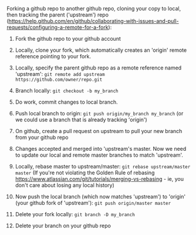 Forking a github repo to another github repo, cloning your copy to local, then tracking the parent ('upstream') repo (https://help.github.com/en/github/collaborating-with-issues-and-pull-requests/configuring-a-remote-for-a-fork):
1. Fork the github repo to your github account
1. Locally, clone your fork, which automatically creates an 'origin' remote reference pointing to your fork.
1. Locally, specify the parent github repo as a remote reference named 'upstream':
    `git remote add upstream https://github.com/owner/repo.git`
    
1. Branch locally:
    `git checkout -b my_branch`
1. Do work, commit changes to local branch.
1. Push local branch to origin:
    `git push origin/my_branch my_branch`
    (or we could use a branch that is already tracking 'origin')
1. On github, create a pull request on upstream to pull your new branch from your github repo
1. Changes accepted and merged into 'upstream's master. Now we need to update our local and remote master branches to match 'upstream'.
1. Locally, rebase master to upstream/master:
    `git rebase upstream/master master` (If you're not violating the Golden Rule of rebasing https://www.atlassian.com/git/tutorials/merging-vs-rebasing - ie, you don't care about losing any local history)
1. Now push the local branch (which now matches 'upstream') to 'origin' (your github fork of 'upstream'):
    `git push origin/master master`
1. Delete your fork locally:
    `git branch -D my_branch`
1. Delete your branch on your github repo